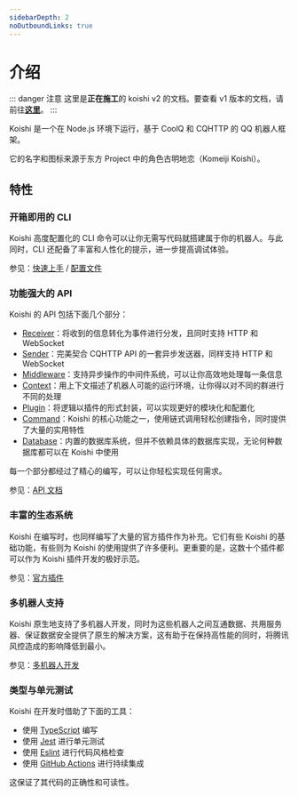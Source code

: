 ```yaml
---
sidebarDepth: 2
noOutboundLinks: true
---
```


# 介绍

::: danger 注意
这里是**正在施工**的 koishi v2 的文档。要查看 v1 版本的文档，请前往[**这里**](/v1/)。
:::

Koishi 是一个在 Node.js 环境下运行，基于 CoolQ 和 CQHTTP 的 QQ 机器人框架。

它的名字和图标来源于东方 Project 中的角色古明地恋（Komeiji Koishi）。

## 特性

### 开箱即用的 CLI

Koishi 高度配置化的 CLI 命令可以让你无需写代码就搭建属于你的机器人。与此同时，CLI 还配备了丰富和人性化的提示，进一步提高调试体验。

参见：[快速上手](./getting-started.md) / [配置文件](./config-file.md)

### 功能强大的 API

Koishi 的 API 包括下面几个部分：

- [Receiver](./message.md#接收器)：将收到的信息转化为事件进行分发，且同时支持 HTTP 和 WebSocket
- [Sender](./message.md#发送器)：完美契合 CQHTTP API 的一套异步发送器，同样支持 HTTP 和 WebSocket
- [Middleware](./message.md#中间件)：支持异步操作的中间件系统，可以让你高效地处理每一条信息
- [Context](./plugin-and-context.md#创建上下文)：用上下文描述了机器人可能的运行环境，让你得以对不同的群进行不同的处理
- [Plugin](./plugin-and-context.md#使用插件)：将逻辑以插件的形式封装，可以实现更好的模块化和配置化
- [Command](./command-system.md)：Koishi 的核心功能之一，使用链式调用轻松创建指令，同时提供了大量的实用特性
- [Database](./using-database.md)：内置的数据库系统，但并不依赖具体的数据库实现，无论何种数据库都可以在 Koishi 中使用

每一个部分都经过了精心的编写，可以让你轻松实现任何需求。

参见：[API 文档](../api/index.md)

### 丰富的生态系统

Koishi 在编写时，也同样编写了大量的官方插件作为补充。它们有些 Koishi 的基础功能，有些则为 Koishi 的使用提供了许多便利。更重要的是，这数十个插件都可以作为 Koishi 插件开发的极好示范。

参见：[官方插件](../plugins/common.md)

### 多机器人支持

Koishi 原生地支持了多机器人开发，同时为这些机器人之间互通数据、共用服务器、保证数据安全提供了原生的解决方案，这有助于在保持高性能的同时，将腾讯风控造成的影响降低到最小。

参见：[多机器人开发](./multiple-bots.md)

### 类型与单元测试

Koishi 在开发时借助了下面的工具：

- 使用 [TypeScript](http://www.typescriptlang.org/) 编写
- 使用 [Jest](https://jestjs.io/) 进行单元测试
- 使用 [Eslint](https://eslint.org/) 进行代码风格检查
- 使用 [GitHub Actions](https://github.com/features/actions) 进行持续集成

这保证了其代码的正确性和可读性。
